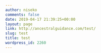 ```yaml
---
author: niseko
comments: false
date: 2019-04-17 21:39:25+00:00
layout: page
link: http://ancestralguidance.com/test/
slug: test
title: test
wordpress_id: 2260
---
```


